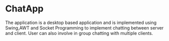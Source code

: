 # ChatApp

The application is a desktop based application and is implemented using Swing,AWT and Socket Programming  to implement chatting between server and client. User can also involve in group chatting with multiple clients.
